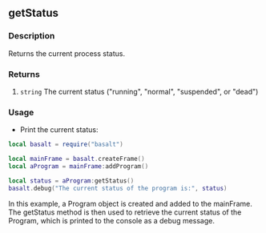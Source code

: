 ## getStatus

### Description

Returns the current process status.

### Returns

1. `string` The current status ("running", "normal", "suspended", or "dead")

### Usage

* Print the current status:

```lua
local basalt = require("basalt")

local mainFrame = basalt.createFrame()
local aProgram = mainFrame:addProgram()

local status = aProgram:getStatus()
basalt.debug("The current status of the program is:", status)
```

In this example, a Program object is created and added to the mainFrame. The getStatus method is then used to retrieve the current status of the Program, which is printed to the console as a debug message.
